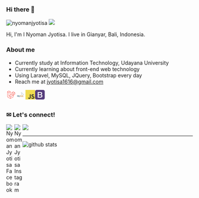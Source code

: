 ### Hi there 👋

<img src="https://komarev.com/ghpvc/?username=nyomanjyotisa" alt="nyomanjyotisa" /> <img src="https://img.shields.io/github/followers/nyomanjyotisa?label=follow&style=social" />

Hi, I'm I Nyoman Jyotisa. I live in Gianyar, Bali, Indonesia.

### About me
  - Currently study at Information Technology, Udayana University
  - Currently learning about front-end web technology
  - Using Laravel, MySQL, JQuery, Bootstrap every day
  - Reach me at <a href="mailto:jyotisa1616@gmail.com">jyotisa1616@gmail.com</a>


<img align="left" alt="Laravel" width="26px" src="https://raw.githubusercontent.com/github/explore/56a826d05cf762b2b50ecbe7d492a839b04f3fbf/topics/laravel/laravel.png" />
<img align="left" alt="MySQL" width="26px" src="https://raw.githubusercontent.com/github/explore/80688e429a7d4ef2fca1e82350fe8e3517d3494d/topics/mysql/mysql.png" />
<img align="left" alt="JavaScript" width="26px" src="https://raw.githubusercontent.com/github/explore/80688e429a7d4ef2fca1e82350fe8e3517d3494d/topics/javascript/javascript.png" />
<img align="left" alt="Vue" width="26px" src="https://raw.githubusercontent.com/github/explore/80688e429a7d4ef2fca1e82350fe8e3517d3494d/topics/bootstrap/bootstrap.png" />
<br />
<br />


### ✉ Let's connect!

<a href="https://web.facebook.com/jyo.jyotisa/" target="blank"><img align="left" alt="Nyoman Jyotisa Facebook" width="22" src="https://edent.github.io/SuperTinyIcons/images/svg/facebook.svg" /></a>
<a href="https://instagram.com/nyomanjyotisa" target="blank"><img align="left" alt="Nyoman Jyotisa Instagram" width="22" src="https://edent.github.io/SuperTinyIcons/images/svg/instagram.svg" /></a>
<a href="https://www.linkedin.com/in/i-nyoman-jyotisa-a05a651b2/" target="blank"><img align="left" src="https://edent.github.io/SuperTinyIcons/images/svg/linkedin.svg" width="22" /></a>


<br />

---



![github stats](https://github-readme-stats.vercel.app/api?username=nyomanjyotisa&count_private=true&show_icons=true&theme=tokyonight)
